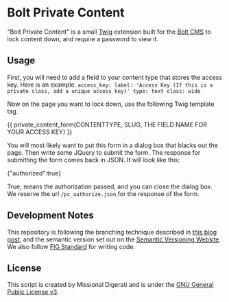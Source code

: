 Bolt Private Content
====================

"Bolt Private Content" is a small [Twig](http://twig.sensiolabs.org) extension built for the [Bolt CMS](http://bolt.cm) to lock content down, and require a password to view it.

Usage
-----

First, you will need to add a field to your content type that stores the access key.  Here is an example.
`
        access_key:
            label: 'Access Key (If this is a private class, add a unique access key)'
            type: text
            class: wide
`

Now on the page you want to lock down, use the following Twig template tag.

{{ private_content_form(CONTENTTYPE, SLUG, THE FIELD NAME FOR YOUR ACCESS KEY) }}

You will most likely want to put this form in a dialog box that blacks out the page.  Then write some JQuery to submit the form.  The response for submitting the form comes back in JSON.  It will look like this:

{"authorized":true}

True, means the authorization passed, and you can close the dialog box.  We reserve the url `/pc_authorize.json` for the response of the form.


Development Notes
-----------------

This repository is following the branching technique described in [this blog post](http://nvie.com/posts/a-successful-git-branching-model/), and the semantic version set out on the [Semantic Versioning Website](http://semver.org/).  We also follow [FIG Standard](https://github.com/php-fig/fig-standards/blob/master/accepted/PSR-2-coding-style-guide.md) for writing code.

License
-------
This script is created by Missional Digerati and is under the [GNU General Public License v3](http://www.gnu.org/licenses/gpl-3.0-standalone.html).